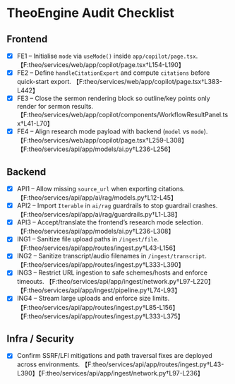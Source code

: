 # TheoEngine Audit Checklist

## Frontend

- [x] FE1 – Initialise `mode` via `useMode()` inside `app/copilot/page.tsx`. 【F:theo/services/web/app/copilot/page.tsx†L154-L190】
- [x] FE2 – Define `handleCitationExport` and compute `citations` before quick-start export. 【F:theo/services/web/app/copilot/page.tsx†L383-L442】
- [x] FE3 – Close the sermon rendering block so outline/key points only render for sermon results. 【F:theo/services/web/app/copilot/components/WorkflowResultPanel.tsx†L41-L70】
- [x] FE4 – Align research mode payload with backend (`model` vs `mode`). 【F:theo/services/web/app/copilot/page.tsx†L259-L308】【F:theo/services/api/app/models/ai.py†L236-L256】

## Backend

- [x] API1 – Allow missing `source_url` when exporting citations. 【F:theo/services/api/app/ai/rag/models.py†L12-L45】
- [x] API2 – Import `Iterable` in `ai/rag` guardrails to stop guardrail crashes. 【F:theo/services/api/app/ai/rag/guardrails.py†L1-L38】
- [x] API3 – Accept/translate the frontend’s research mode selection. 【F:theo/services/api/app/models/ai.py†L236-L308】
- [x] ING1 – Sanitize file upload paths in `/ingest/file`. 【F:theo/services/api/app/routes/ingest.py†L43-L156】
- [x] ING2 – Sanitize transcript/audio filenames in `/ingest/transcript`. 【F:theo/services/api/app/routes/ingest.py†L333-L390】
- [x] ING3 – Restrict URL ingestion to safe schemes/hosts and enforce timeouts. 【F:theo/services/api/app/ingest/network.py†L97-L220】【F:theo/services/api/app/ingest/pipeline.py†L74-L93】
- [x] ING4 – Stream large uploads and enforce size limits. 【F:theo/services/api/app/routes/ingest.py†L85-L156】【F:theo/services/api/app/routes/ingest.py†L333-L375】

## Infra / Security

- [x] Confirm SSRF/LFI mitigations and path traversal fixes are deployed across environments. 【F:theo/services/api/app/routes/ingest.py†L43-L390】【F:theo/services/api/app/ingest/network.py†L97-L236】
